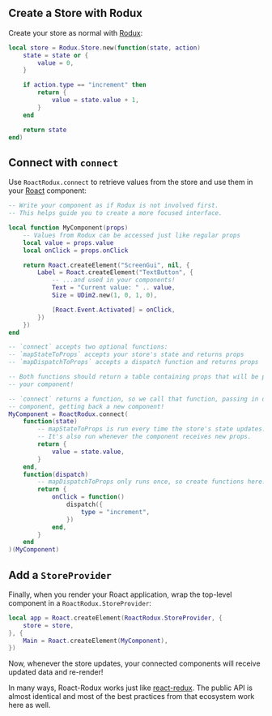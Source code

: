 ## Create a Store with Rodux
Create your store as normal with [Rodux](https://github.com/Roblox/Rodux):

```lua
local store = Rodux.Store.new(function(state, action)
	state = state or {
		value = 0,
	}

	if action.type == "increment" then
		return {
			value = state.value + 1,
		}
	end

	return state
end)
```

## Connect with `connect`
Use `RoactRodux.connect` to retrieve values from the store and use them in your [Roact](https://github.com/Roblox/Roact) component:

```lua
-- Write your component as if Rodux is not involved first.
-- This helps guide you to create a more focused interface.

local function MyComponent(props)
	-- Values from Rodux can be accessed just like regular props
	local value = props.value
	local onClick = props.onClick

	return Roact.createElement("ScreenGui", nil, {
		Label = Roact.createElement("TextButton", {
			-- ...and used in your components!
			Text = "Current value: " .. value,
			Size = UDim2.new(1, 0, 1, 0),

			[Roact.Event.Activated] = onClick,
		})
	})
end

-- `connect` accepts two optional functions:
-- `mapStateToProps` accepts your store's state and returns props
-- `mapDispatchToProps` accepts a dispatch function and returns props

-- Both functions should return a table containing props that will be passed to
-- your component!

-- `connect` returns a function, so we call that function, passing in our
-- component, getting back a new component!
MyComponent = RoactRodux.connect(
	function(state)
		-- mapStateToProps is run every time the store's state updates.
		-- It's also run whenever the component receives new props.
		return {
			value = state.value,
		}
	end,
	function(dispatch)
		-- mapDispatchToProps only runs once, so create functions here!
		return {
			onClick = function()
				dispatch({
					type = "increment",
				})
			end,
		}
	end
)(MyComponent)
```

## Add a `StoreProvider`
Finally, when you render your Roact application, wrap the top-level component in a `RoactRodux.StoreProvider`:

```lua
local app = Roact.createElement(RoactRodux.StoreProvider, {
	store = store,
}, {
	Main = Roact.createElement(MyComponent),
})
```

Now, whenever the store updates, your connected components will receive updated data and re-render!

In many ways, Roact-Rodux works just like [react-redux](https://github.com/reactjs/react-redux). The public API is almost identical and most of the best practices from that ecosystem work here as well.